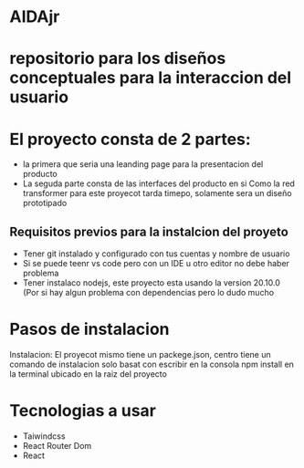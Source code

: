 # AIDAjr
# repositorio para los diseños conceptuales para la interaccion del usuario
# El proyecto consta de 2 partes:
- la primera que seria una leanding page para la presentacion del producto
- La seguda parte consta de las interfaces del producto en si
 Como la red transformer para este proyecot tarda timepo, solamente sera un diseño prototipado

## Requisitos previos para la instalcion del proyeto
- Tener git instalado y configurado con tus cuentas y nombre de usuario
- Si se puede teenr vs code pero con un IDE u otro editor no debe haber problema
- Tener instalaco nodejs, este proyecto esta usando  la version 20.10.0 (Por si hay algun problema con dependencias pero lo dudo mucho

# Pasos de instalacion
Instalacion: El proyecot mismo tiene un packege.json, centro tiene un comando de instalacion
            solo basat con escribir en la consola npm install en la terminal ubicado en la raiz del proyecto

# Tecnologias a usar
- Taiwindcss
- React Router Dom
- React
